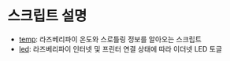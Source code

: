 # 스크립트 설명
- [temp](https://github.com/HyeongminKim/ShellScript/blob/master/Operating%20System/Linux/RaspberryPi/temp): 라즈베리파이 온도와 스로틀링 정보를 알아오는 스크립트
- [led](https://github.com/HyeongminKim/ShellScript/blob/master/Operating%20System/Linux/RaspberryPi/led): 라즈베리파이 인터넷 및 프린터 연결 상태에 따라 이더넷 LED 토글
